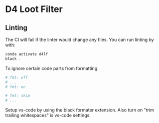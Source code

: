 # D4 Loot Filter

## Linting
The CI will fail if the linter would change any files. You can run linting by with:
```bash
conda activate d4lf
black .
```
To ignore certain code parts from formatting
```python
# fmt: off
# ...
# fmt: on

# fmt: skip
# ...
```
Setup vs-code by using the black formater extension. Also turn on "trim trailing whitespaces" is vs-code settings.
